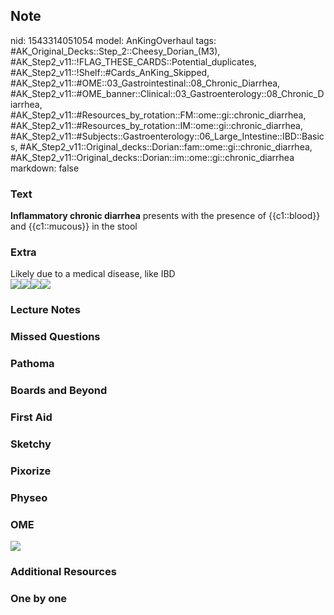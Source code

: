 ## Note
nid: 1543314051054
model: AnKingOverhaul
tags: #AK_Original_Decks::Step_2::Cheesy_Dorian_(M3), #AK_Step2_v11::!FLAG_THESE_CARDS::Potential_duplicates, #AK_Step2_v11::!Shelf::#Cards_AnKing_Skipped, #AK_Step2_v11::#OME::03_Gastrointestinal::08_Chronic_Diarrhea, #AK_Step2_v11::#OME_banner::Clinical::03_Gastroenterology::08_Chronic_Diarrhea, #AK_Step2_v11::#Resources_by_rotation::FM::ome::gi::chronic_diarrhea, #AK_Step2_v11::#Resources_by_rotation::IM::ome::gi::chronic_diarrhea, #AK_Step2_v11::#Subjects::Gastroenterology::06_Large_Intestine::IBD::Basics, #AK_Step2_v11::Original_decks::Dorian::fam::ome::gi::chronic_diarrhea, #AK_Step2_v11::Original_decks::Dorian::im::ome::gi::chronic_diarrhea
markdown: false

### Text
<b>Inflammatory chronic diarrhea</b> presents with the presence of
{{c1::blood}} and {{c1::mucous}} in the stool

### Extra
<div>
  Likely due to a medical disease, like IBD
</div>
<div><img src="paste-86629490360626.jpg"><img src=
"paste-85504208930358.jpg"><img src=
"paste-82394652606990.jpg"><img src=
"paste-82360292868736.jpg"></div>

### Lecture Notes


### Missed Questions


### Pathoma


### Boards and Beyond


### First Aid


### Sketchy


### Pixorize


### Physeo


### OME
<div class="ome-widget">
  <a href=
  "https://onlinemeded.org/spa/gastroenterology/chronic-diarrhea/acquire?ref=anki">
  <img src="_OME_AnkiFlashcards_Lesson_4.png"></a>
</div>

### Additional Resources


### One by one

